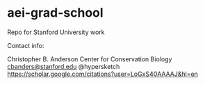 # aei-grad-school
Repo for Stanford University work

Contact info:

Christopher B. Anderson
Center for Conservation Biology
cbanders@stanford.edu
@hypersketch
https://scholar.google.com/citations?user=LoGxS40AAAAJ&hl=en